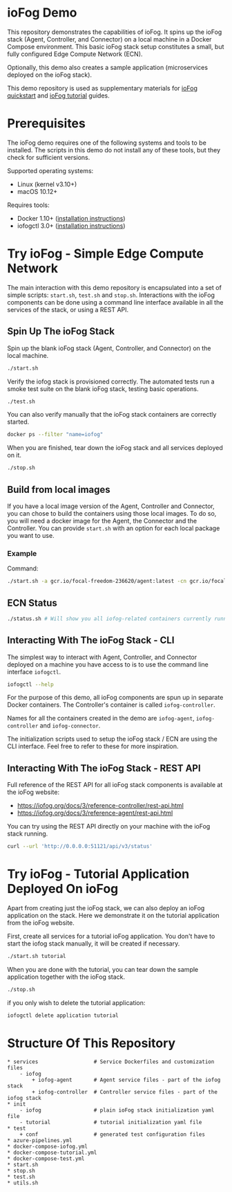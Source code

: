 # ioFog Demo

This repository demonstrates the capabilities of ioFog. It spins up the ioFog stack (Agent, Controller, and Connector) on a local machine in a Docker Compose environment. This basic ioFog stack setup constitutes a small, but fully configured Edge Compute Network (ECN).

Optionally, this demo also creates a sample application (microservices deployed on the ioFog stack).

This demo repository is used as supplementary materials for [ioFog quickstart](https://iofog.org/docs/1.0.0/getting-started/core-concepts.html) and [ioFog tutorial](https://iofog.org/docs/1.0.0/tutorial/introduction.html) guides. 


# Prerequisites

The ioFog demo requires one of the following systems and tools to be installed. The scripts in this demo do not install any of these tools, but they check for sufficient versions.

Supported operating systems:

* Linux (kernel v3.10+)
* macOS 10.12+

Requires tools:

* Docker 1.10+ ([installation instructions](https://docs.docker.com/install/))
* iofogctl 3.0+ ([installation instructions](https://iofog.org/docs/3/iofogctl/download.html))


# Try ioFog - Simple Edge Compute Network

The main interaction with this demo repository is encapsulated into a set of simple scripts: `start.sh`, `test.sh` and `stop.sh`. Interactions with the ioFog components can be done using a command line interface available in all the services of the stack, or using a REST API.

## Spin Up The ioFog Stack

Spin up the blank ioFog stack (Agent, Controller, and Connector) on the local machine.

```sh
./start.sh
```

Verify the iofog stack is provisioned correctly. The automated tests run a smoke test suite on the blank ioFog stack, testing basic operations.

```sh
./test.sh
```

You can also verify manually that the ioFog stack containers are correctly started.
```sh
docker ps --filter "name=iofog"
```

When you are finished, tear down the ioFog stack and all services deployed on it.

```sh
./stop.sh
```

## Build from local images

If you have a local image version of the Agent, Controller and Connector, you can chose to build the containers using those local images.
To do so, you will need a docker image for the Agent, the Connector and the Controller.
You can provide `start.sh` with an option for each local package you want to use.

### Example

Command:
```sh
./start.sh -a gcr.io/focal-freedom-236620/agent:latest -cn gcr.io/focal-freedom-236620/connector:latest -ct gcr.io/focal-freedom-236620/controller:latest
```

## ECN Status

```sh
./status.sh # Will show you all iofog-related containers currently running.
```

## Interacting With The ioFog Stack - CLI

The simplest way to interact with Agent, Controller, and Connector deployed on a machine you have access to is to use the command line interface `iofogctl`.

```sh
iofogctl --help
```

For the purpose of this demo, all ioFog components are spun up in separate Docker containers. The Controller's container is called `iofog-controller`.

Names for all the containers created in the demo are `iofog-agent`, `iofog-controller` and `iofog-connector`.

The initialization scripts used to setup the ioFog stack / ECN are using the CLI interface. Feel free to refer to these for more inspiration.

## Interacting With The ioFog Stack - REST API

Full reference of the REST API for all ioFog stack components is available at the ioFog website:

* https://iofog.org/docs/3/reference-controller/rest-api.html
* https://iofog.org/docs/3/reference-agent/rest-api.html

You can try using the REST API directly on your machine with the ioFog stack running.
```sh
curl --url 'http://0.0.0.0:51121/api/v3/status' 
```

# Try ioFog - Tutorial Application Deployed On ioFog

Apart from creating just the ioFog stack, we can also deploy an ioFog application on the stack. Here we demonstrate it on the tutorial application from the ioFog website.

First, create all services for a tutorial ioFog application. You don't have to start the iofog stack manually, it will be created if necessary.

```sh
./start.sh tutorial
```

When you are done with the tutorial, you can tear down the sample application together with the ioFog stack.

```sh
./stop.sh
```

if you only wish to delete the tutorial application:

```sh
iofogctl delete application tutorial
```

# Structure Of This Repository
```text
* services                  # Service Dockerfiles and customization files
    - iofog
        + iofog-agent       # Agent service files - part of the iofog stack
        + iofog-controller  # Controller service files - part of the iofog stack
* init
    - iofog                 # plain ioFog stack initialization yaml file        
    - tutorial              # tutorial initialization yaml file
* test
    + conf                  # generated test configuration files 
* azure-pipelines.yml
* docker-compose-iofog.yml
* docker-compose-tutorial.yml
* docker-compose-test.yml
* start.sh
* stop.sh
* test.sh
* utils.sh
```
